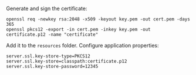 Generate and sign the certificate:
```shell 
openssl req -newkey rsa:2048 -x509 -keyout key.pem -out cert.pem -days 365
openssl pkcs12 -export -in cert.pem -inkey key.pem -out certificate.p12 -name "certificate"
```
Add it to the `resources` folder. Configure application properties:
```
server.ssl.key-store-type=PKCS12
server.ssl.key-store=classpath:certificate.p12
server.ssl.key-store-password=12345
```